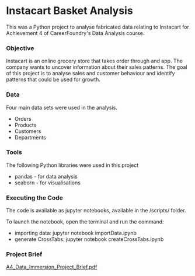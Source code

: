 # Instacart Basket Analysis

This was a Python project to analyse fabricated data relating to Instacart for Achievement 4 of CareerFoundry's Data Analysis course.


### Objective
Instacart is an online grocery store that takes order through and app.  The company wants to uncover information about their sales patterns.  The goal of this project is to analyse sales and customer behaviour and identify patterns that could be used for growth.

### Data
Four main data sets were used in the analysis.

- Orders
- Products
- Customers
- Departments

### Tools
The following Python libraries were used in this project

- pandas - for data analysis
- seaborn - for visualisations

### Executing the Code
The code is available as jupyter notebooks, available in the /scripts/ folder.

To launch the notebook, open the terminal and run the command:

- importing data: jupyter notebook importData.ipynb
- generate CrossTabs: jupyter notebook createCrossTabs.ipynb 

### Project Brief

[A4_Data_Immersion_Project_Brief.pdf](https://github.com/user-attachments/files/22704136/A4_Data_Immersion_Project_Brief.pdf)
